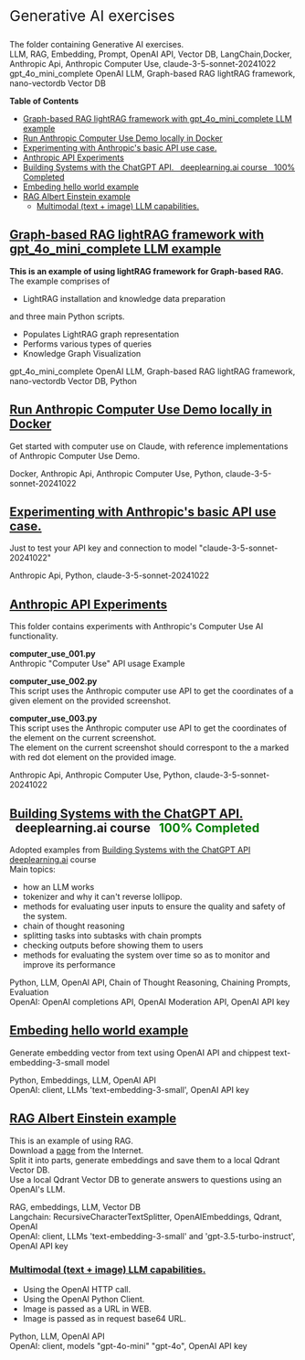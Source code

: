 <p style="font-size: 26px;"> Generative AI exercises </p>

The folder containing Generative AI exercises.\
LLM, RAG, Embedding, Prompt, OpenAI API, Vector DB, LangChain,Docker, Anthropic Api, Anthropic Computer Use, claude-3-5-sonnet-20241022\
gpt_4o_mini_complete OpenAI LLM, Graph-based RAG lightRAG framework, nano-vectordb Vector DB


**Table of Contents**

- [Graph-based RAG lightRAG framework with gpt_4o_mini_complete LLM example](#graph-based-rag-lightrag-framework-with-gpt_4o_mini_complete-llm-example)
- [Run Anthropic Computer Use Demo locally in Docker](#run-anthropic-computer-use-demo-locally-in-docker)
- [Experimenting with Anthropic's basic API use case.](#experimenting-with-anthropics-basic-api-use-case)
- [Anthropic API Experiments](#anthropic-api-experiments)
- [Building Systems with the ChatGPT API.   deeplearning.ai course   100% Completed](#building-systems-with-the-chatgpt-api-deeplearningai-course-100-completed)
- [Embeding hello world example](#embeding-hello-world-example)
- [RAG Albert Einstein example](#rag-albert-einstein-example)
  - [Multimodal (text + image) LLM capabilities.](#multimodal-text--image-llm-capabilities)


## [Graph-based RAG lightRAG framework with gpt_4o_mini_complete LLM example](lightRAG_chatGPT/README.md)
**This is an example of using lightRAG framework for Graph-based RAG.**\
The example comprises of 
- LightRAG installation and knowledge data preparation 

and three main Python scripts.
- Populates LightRAG graph representation 
- Performs various types of queries 
- Knowledge Graph Visualization

gpt_4o_mini_complete OpenAI LLM, Graph-based RAG lightRAG framework, nano-vectordb Vector DB, Python


## [Run Anthropic Computer Use Demo locally in Docker](anthropic_computer_use_docker/README.md)
Get started with computer use on Claude, with reference implementations of Anthropic Computer Use Demo.

Docker, Anthropic Api, Anthropic Computer Use, Python, claude-3-5-sonnet-20241022

## [Experimenting with Anthropic's basic API use case.](anthropic_API_hello_world/README.md)
Just to test your API key and connection to model "claude-3-5-sonnet-20241022"

Anthropic Api,  Python, claude-3-5-sonnet-20241022


## [Anthropic API Experiments](anthropic_computer_use_api/README.md)
This folder contains experiments with Anthropic's Computer Use AI functionality.

**computer_use_001.py**\
Anthropic "Computer Use" API usage Example

**computer_use_002.py**\
This script uses the Anthropic computer use API to get the coordinates of a given element on the provided screenshot.

**computer_use_003.py**\
This script uses the Anthropic computer use API to get the coordinates of the element on the current screenshot.\
The element on the current screenshot should correspont to the a marked with red dot element on the provided image.


Anthropic Api, Anthropic Computer Use, Python, claude-3-5-sonnet-20241022

## [Building Systems with the ChatGPT API.](deeplearning_01/README.md) &nbsp;&nbsp;deeplearning.ai course &nbsp;&nbsp;<span style="color: green;">100% Completed</span>
Adopted examples from [Building Systems with the ChatGPT API](https://learn.deeplearning.ai/courses/chatgpt-building-system/) 
[deeplearning.ai](https://learn.deeplearning.ai) course\
Main topics:
- how an LLM works
- tokenizer and why it can't reverse lollipop.
- methods for evaluating user inputs to ensure the quality and safety of the system.
- chain of thought reasoning 
- splitting tasks into subtasks with chain prompts
- checking outputs before showing them to users
- methods for evaluating the system over time so as to monitor and improve its performance

Python, LLM, OpenAI API, Chain of Thought Reasoning, Chaining Prompts, Evaluation\
OpenAI: OpenAI completions API, OpenAI Moderation API,  OpenAI API key

## [Embeding hello world example](embeding_hello_world/README.md)

Generate embedding vector from text using OpenAI API and chippest text-embedding-3-small model

Python, Embeddings, LLM, OpenAI API\
OpenAI: client, LLMs 'text-embedding-3-small', OpenAI API key


## [RAG Albert Einstein example](rag_albert_einstein/README.md)

This is an example of using RAG.\
Download a [page](https://www.biography.com/scientists/albert-einstein) from the Internet.\
Split it into parts, generate embeddings and save them to a local Qdrant Vector DB.\
Use a local Qdrant Vector DB to generate answers to questions using an OpenAI's LLM.

RAG, embeddings, LLM, Vector DB\
Langchain: RecursiveCharacterTextSplitter, OpenAIEmbeddings, Qdrant, OpenAI\
OpenAI: client, LLMs 'text-embedding-3-small' and 'gpt-3.5-turbo-instruct', OpenAI API key

### [Multimodal \(text + image\) LLM capabilities.](text_and_image/README.md)

- Using the OpenAI HTTP call.
- Using the OpenAI Python Client. 
- Image is passed as a URL in WEB.
- Image is passed as in request base64 URL.

Python, LLM, OpenAI API\
OpenAI: client, models  "gpt-4o-mini" "gpt-4o", OpenAI API key
